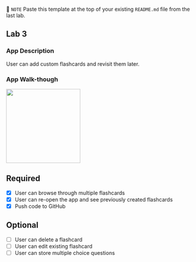 📝 `NOTE` Paste this template at the top of your existing `README.md` file from the last lab.

## Lab 3

### App Description
User can add custom flashcards and revisit them later.

### App Walk-though
<img src="http://g.recordit.co/Ez0JaEzHcx.gif" width=200><br>

## Required
- [x] User can browse through multiple flashcards
- [x] User can re-open the app and see previously created flashcards
- [x] Push code to GitHub
## Optional
- [ ] User can delete a flashcard
- [ ] User can edit existing flashcard
- [ ] User can store multiple choice questions
